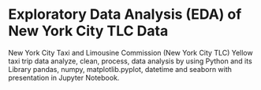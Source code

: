 # Exploratory Data Analysis (EDA) of New York City TLC Data


New York City Taxi and Limousine Commission (New York City TLC) Yellow taxi trip data analyze, clean, process, data analysis by using Python and its Library pandas, numpy, matplotlib.pyplot, datetime and seaborn  with presentation in Jupyter Notebook.


